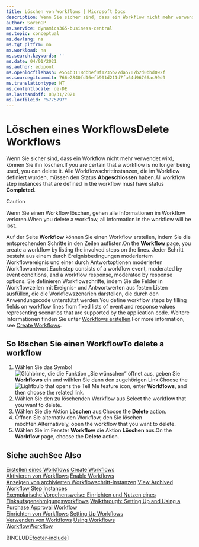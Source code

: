 ```yaml
---
title: Löschen von Workflows | Microsoft Docs
description: Wenn Sie sicher sind, dass ein Workflow nicht mehr verwendet wird, können Sie ihn löschen. Alle Workflowschrittinstanzen, die im Workflow definiert wurden, müssen den Status **Abgeschlossen** haben.
author: SorenGP
ms.service: dynamics365-business-central
ms.topic: conceptual
ms.devlang: na
ms.tgt_pltfrm: na
ms.workload: na
ms.search.keywords: ''
ms.date: 04/01/2021
ms.author: edupont
ms.openlocfilehash: e554b3118dbbef0f1235b27da5707b2d0bbd092f
ms.sourcegitcommit: 766e2840fd16efb901d211d7fa64d96766ac99d9
ms.translationtype: HT
ms.contentlocale: de-DE
ms.lasthandoff: 03/31/2021
ms.locfileid: "5775797"
---
```

# <a name="delete-workflows"></a><span data-ttu-id="a1403-104">Löschen eines Workflows</span><span class="sxs-lookup"><span data-stu-id="a1403-104">Delete Workflows</span></span>
<span data-ttu-id="a1403-105">Wenn Sie sicher sind, dass ein Workflow nicht mehr verwendet wird, können Sie ihn löschen.</span><span class="sxs-lookup"><span data-stu-id="a1403-105">If you are certain that a workflow is no longer being used, you can delete it.</span></span> <span data-ttu-id="a1403-106">Alle Workflowschrittinstanzen, die im Workflow definiert wurden, müssen den Status **Abgeschlossen** haben.</span><span class="sxs-lookup"><span data-stu-id="a1403-106">All workflow step instances that are defined in the workflow must have status **Completed**.</span></span>  

> [!CAUTION]  
>  <span data-ttu-id="a1403-107">Wenn Sie einen Workflow löschen, gehen alle Informationen im Workflow verloren.</span><span class="sxs-lookup"><span data-stu-id="a1403-107">When you delete a workflow, all information in the workflow will be lost.</span></span>  

 <span data-ttu-id="a1403-108">Auf der Seite **Workflow** können Sie einen Workflow erstellen, indem Sie die entsprechenden Schritte in den Zeilen auflisten.</span><span class="sxs-lookup"><span data-stu-id="a1403-108">On the **Workflow** page, you create a workflow by listing the involved steps on the lines.</span></span> <span data-ttu-id="a1403-109">Jeder Schritt besteht aus einem durch Ereignisbedingungen moderiertem Workflowereignis und einer durch Antwortoptionen moderierten Workflowantwort.</span><span class="sxs-lookup"><span data-stu-id="a1403-109">Each step consists of a workflow event, moderated by event conditions, and a workflow response, moderated by response options.</span></span> <span data-ttu-id="a1403-110">Sie definieren Workflowschritte, indem Sie die Felder in Workflowzeilen mit Ereignis- und Antwortwerten aus festen Listen ausfüllen, die die Workflowszenarien darstellen, die durch den Anwendungscode unterstützt werden.</span><span class="sxs-lookup"><span data-stu-id="a1403-110">You define workflow steps by filling fields on workflow lines from fixed lists of event and response values representing scenarios that are supported by the application code.</span></span> <span data-ttu-id="a1403-111">Weitere Informationen finden Sie unter [Workflows erstellen](across-how-to-create-workflows.md).</span><span class="sxs-lookup"><span data-stu-id="a1403-111">For more information, see [Create Workflows](across-how-to-create-workflows.md).</span></span>  

## <a name="to-delete-a-workflow"></a><span data-ttu-id="a1403-112">So löschen Sie einen Workflow</span><span class="sxs-lookup"><span data-stu-id="a1403-112">To delete a workflow</span></span>  
1.  <span data-ttu-id="a1403-113">Wählen Sie das Symbol ![Glühbirne, die die Funktion „Sie wünschen“ öffnet](media/ui-search/search_small.png "Was möchten Sie tun?") aus, geben Sie **Workflows** ein und wählen Sie dann den zugehörigen Link.</span><span class="sxs-lookup"><span data-stu-id="a1403-113">Choose the ![Lightbulb that opens the Tell Me feature](media/ui-search/search_small.png "Tell me what you want to do") icon, enter **Workflows**, and then choose the related link.</span></span>  
2.  <span data-ttu-id="a1403-114">Wählen Sie den zu löschenden Workflow aus.</span><span class="sxs-lookup"><span data-stu-id="a1403-114">Select the workflow that you want to delete.</span></span>  
3.  <span data-ttu-id="a1403-115">Wählen Sie die Aktion **Löschen** aus.</span><span class="sxs-lookup"><span data-stu-id="a1403-115">Choose the **Delete** action.</span></span>  
4.  <span data-ttu-id="a1403-116">Öffnen Sie alternativ den Workflow, den Sie löschen möchten.</span><span class="sxs-lookup"><span data-stu-id="a1403-116">Alternatively, open the workflow that you want to delete.</span></span>  
5.  <span data-ttu-id="a1403-117">Wählen Sie im Fenster **Workflow** die Aktion **Löschen** aus.</span><span class="sxs-lookup"><span data-stu-id="a1403-117">On the **Workflow** page, choose the **Delete** action.</span></span>  

## <a name="see-also"></a><span data-ttu-id="a1403-118">Siehe auch</span><span class="sxs-lookup"><span data-stu-id="a1403-118">See Also</span></span>  
 <span data-ttu-id="a1403-119">[Erstellen eines Workflows](across-how-to-create-workflows.md) </span><span class="sxs-lookup"><span data-stu-id="a1403-119">[Create Workflows](across-how-to-create-workflows.md) </span></span>  
 <span data-ttu-id="a1403-120">[Aktivieren von Workflows](across-how-to-enable-workflows.md) </span><span class="sxs-lookup"><span data-stu-id="a1403-120">[Enable Workflows](across-how-to-enable-workflows.md) </span></span>  
 <span data-ttu-id="a1403-121">[Anzeigen von archivierten Workflowschritt-Instanzen](across-how-to-view-archived-workflow-step-instances.md) </span><span class="sxs-lookup"><span data-stu-id="a1403-121">[View Archived Workflow Step Instances](across-how-to-view-archived-workflow-step-instances.md) </span></span>  
 <span data-ttu-id="a1403-122">[Exemplarische Vorgehensweise: Einrichten und Nutzen eines Einkaufsgenehmigungsworkflows](walkthrough-setting-up-and-using-a-purchase-approval-workflow.md) </span><span class="sxs-lookup"><span data-stu-id="a1403-122">[Walkthrough: Setting Up and Using a Purchase Approval Workflow](walkthrough-setting-up-and-using-a-purchase-approval-workflow.md) </span></span>  
 <span data-ttu-id="a1403-123">[Einrichten von Workflows](across-set-up-workflows.md) </span><span class="sxs-lookup"><span data-stu-id="a1403-123">[Setting Up Workflows](across-set-up-workflows.md) </span></span>  
 <span data-ttu-id="a1403-124">[Verwenden von Workflows](across-use-workflows.md) </span><span class="sxs-lookup"><span data-stu-id="a1403-124">[Using Workflows](across-use-workflows.md) </span></span>  
 [<span data-ttu-id="a1403-125">Workflow</span><span class="sxs-lookup"><span data-stu-id="a1403-125">Workflow</span></span>](across-workflow.md)   


[!INCLUDE[footer-include](includes/footer-banner.md)]